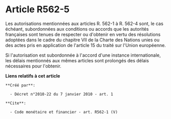 # Article R562-5

Les autorisations mentionnées aux articles R. 562-1 à R. 562-4 sont, le cas échéant, subordonnées aux conditions ou accords
que les autorités françaises sont tenues de respecter ou d'obtenir en vertu des résolutions adoptées dans le cadre du
chapitre VII de la Charte des Nations unies ou des actes pris en application de l'article 15 du traité sur l'Union
européenne. 

Si l'autorisation est subordonnée à l'accord d'une instance internationale, les délais mentionnés aux mêmes articles sont
prolongés des délais nécessaires pour l'obtenir.

**Liens relatifs à cet article**

	**Créé par**:

	  - Décret n°2010-22 du 7 janvier 2010 - art. 1

	**Cite**:

	  - Code monétaire et financier - art. R562-1 (V)
